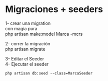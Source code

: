 # Migraciones + seeders

1- crear una migration  
        con magia pura  
    php artisan make:model Marca -mcrs

2- correr la migración  
    php artisan migrate

3- Editar el Seeder  
4- Ejecutar el seeder  

    php artisan db:seed --class=MarcaSeeder
